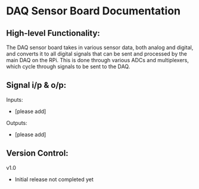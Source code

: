 # DAQ Sensor Board Documentation

## High-level Functionality:

The DAQ sensor board takes in various sensor data, both analog and digital, and converts it to all digital signals that can be sent and processed by the main DAQ on the RPi.
This is done through various ADCs and multiplexers, which cycle through signals to be sent to the DAQ.

## Signal i/p & o/p:

Inputs:

 - [please add]

Outputs:

 - [please add]

## Version Control:
v1.0

 - Initial release not completed yet
